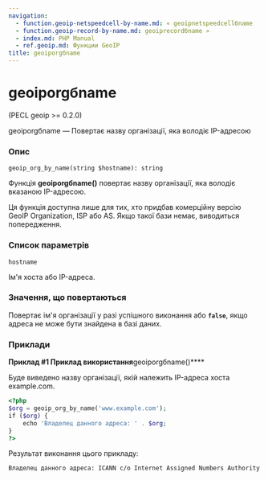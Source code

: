 ```yaml
---
navigation:
  - function.geoip-netspeedcell-by-name.md: « geoipnetspeedcellбname
  - function.geoip-record-by-name.md: geoiprecordбname »
  - index.md: PHP Manual
  - ref.geoip.md: Функции GeoIP
title: geoiporgбname
---
```

# geoiporgбname

(PECL geoip >= 0.2.0)

geoiporgбname — Повертає назву організації, яка володіє IP-адресою

### Опис

```methodsynopsis
geoip_org_by_name(string $hostname): string
```

Функція **geoiporgбname()** повертає назву організації, яка володіє вказаною IP-адресою.

Ця функція доступна лише для тих, хто придбав комерційну версію GeoIP Organization, ISP або AS. Якщо такої бази немає, виводиться попередження.

### Список параметрів

`hostname`

Ім'я хоста або IP-адреса.

### Значення, що повертаються

Повертає ім'я організації у разі успішного виконання або **`false`**, якщо адреса не може бути знайдена в базі даних.

### Приклади

**Приклад #1 Приклад використання**geoiporgбname()\*\*\*\*

Буде виведено назву організації, якій належить IP-адреса хоста example.com.

```php
<?php
$org = geoip_org_by_name('www.example.com');
if ($org) {
    echo 'Владелец данного адреса: ' . $org;
}
?>
```

Результат виконання цього прикладу:

```
Владелец данного адреса: ICANN c/o Internet Assigned Numbers Authority
```
